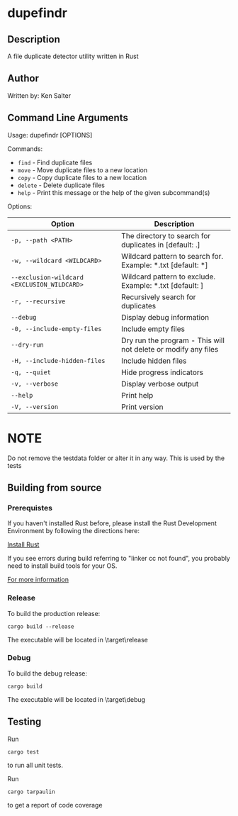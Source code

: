 # dupefindr

## Description

A file duplicate detector utility written in Rust

## Author

Written by: Ken Salter

## Command Line Arguments

Usage: dupefindr [OPTIONS] <COMMAND>

Commands:
- `find`    - Find duplicate files
- `move`    - Move duplicate files to a new location
- `copy`    - Copy duplicate files to a new location
- `delete`  - Delete duplicate files
- `help`    - Print this message or the help of the given subcommand(s)

Options:

| Option | Description |
|--------|-------------|
| `-p, --path <PATH>` | The directory to search for duplicates in [default: .] |
| `-w, --wildcard <WILDCARD>` | Wildcard pattern to search for. Example: *.txt [default: *] |
| `--exclusion-wildcard <EXCLUSION_WILDCARD>` | Wildcard pattern to exclude. Example: *.txt [default: ] |
| `-r, --recursive` | Recursively search for duplicates |
| `--debug` | Display debug information |
| `-0, --include-empty-files` | Include empty files |
| `--dry-run` | Dry run the program - This will not delete or modify any files |
| `-H, --include-hidden-files` | Include hidden files |
| `-q, --quiet` | Hide progress indicators |
| `-v, --verbose` | Display verbose output |
| `--help` | Print help |
| `-V, --version` | Print version |

# NOTE

Do not remove the testdata folder or alter it in any way. This is used by the tests

## Building from source

### Prerequistes

If you haven't installed Rust before, please install the Rust Development Environment by following the directions here:

[Install Rust](https://www.rust-lang.org/tools/install)

If you see errors during build referring to "linker cc not found", you probably need to install build tools
for your OS.  

[For more information](https://achmadhadikurnia.com/blog/how-to-fix-error-linker-cc-not-found-when-compiling-a-rust-application)

### Release

To build the production release:

```
cargo build --release
```

The executable will be located in \target\release

### Debug

To build the debug release:

```
cargo build
```

The executable will be located in \target\debug

## Testing

Run

```
cargo test
```

to run all unit tests.

Run

```
cargo tarpaulin
```

to get a report of code coverage
